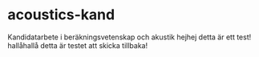 # acoustics-kand
Kandidatarbete i beräkningsvetenskap och akustik
hejhej detta är ett test!
hallåhallå detta är testet att skicka tillbaka! 
